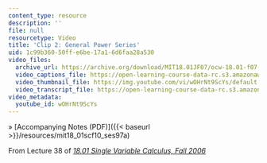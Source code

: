 ```yaml
---
content_type: resource
description: ''
file: null
resourcetype: Video
title: 'Clip 2: General Power Series'
uid: 1c99b360-50ff-e6be-17a1-6d6faa28a530
video_files:
  archive_url: https://archive.org/download/MIT18.01JF07/ocw-18.01-f07-lec38_300k.mp4
  video_captions_file: https://open-learning-course-data-rc.s3.amazonaws.com/18-01sc-single-variable-calculus-fall-2010/c970098a9cc75f2cbe9512fd4ea06b4e_wOHrNt9ScYs.vtt
  video_thumbnail_file: https://img.youtube.com/vi/wOHrNt9ScYs/default.jpg
  video_transcript_file: https://open-learning-course-data-rc.s3.amazonaws.com/18-01sc-single-variable-calculus-fall-2010/8d8ce7d94f234fa9710cac5d5d6c36f3_wOHrNt9ScYs.pdf
video_metadata:
  youtube_id: wOHrNt9ScYs
---
```


» [Accompanying Notes (PDF)]({{< baseurl >}}/resources/mit18_01scf10_ses97a)

From Lecture 38 of [_18.01 Single Variable Calculus, Fall 2006_](/courses/18-01-single-variable-calculus-fall-2006/pages/video-lectures)